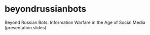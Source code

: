 # beyondrussianbots
Beyond Russian Bots: Information Warfare in the Age of Social Media (presentation slides)
